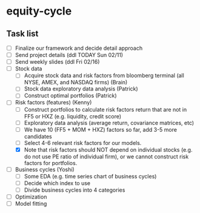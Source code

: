 # equity-cycle

## Task list

- [ ] Finalize our framework and decide detail approach
- [ ] Send project details (ddl TODAY Sun 02/11)
- [ ] Send weekly slides (ddl Fri 02/16) 
- [ ] Stock data
  - [ ] Acquire stock data and risk factors from bloomberg terminal (all NYSE, AMEX, and NASDAQ firms) (Brain)
  - [ ] Stock data exploratory data analysis (Patrick)
  - [ ] Construct optimal portfolios (Patrick)   
- [ ] Risk factors (features) (Kenny)
  - [ ] Construct portfolios to calculate risk factors return that are not in FF5 or HXZ (e.g. liquidity, credit score) 
  - [ ] Exploratory data analysis (average return, covariance matrices, etc) 
  - [ ] We have 10 (FF5 + MOM + HXZ) factors so far, add 3-5 more candidates
  - [ ] Select 4-6 relevant risk factors for our models.
  - [x] Note that risk factors should NOT depend on individual stocks (e.g. do not use PE ratio of individual firm), or we cannot construct risk factors for portfolios.
- [ ] Business cycles (Yoshi)
  - [ ] Some EDA (e.g. time series chart of business cycles)
  - [ ] Decide which index to use
  - [ ] Divide business cycles into 4 categories
- [ ] Optimization
- [ ] Model fitting
